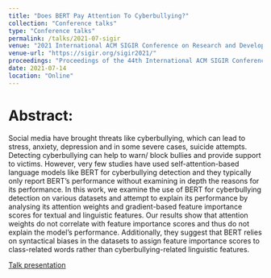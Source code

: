 ```yaml
---
title: "Does BERT Pay Attention To Cyberbullying?"
collection: "Conference talks"
type: "Conference talks"
permalink: /talks/2021-07-sigir
venue: "2021 International ACM SIGIR Conference on Research and Development in Information Retrieval (SIGIR 2021)"
venue-url: "https://sigir.org/sigir2021/"
proceedings: "Proceedings of the 44th International ACM SIGIR Conference on Research and Development in Information Retrieval sigir 2021"
date: 2021-07-14
location: "Online"
---
```

Abstract:
==========
Social media have brought threats like cyberbullying, which can
lead to stress, anxiety, depression and in some severe cases, suicide
attempts. Detecting cyberbullying can help to warn/ block bullies
and provide support to victims. However, very few studies have
used self-attention-based language models like BERT for cyberbullying
detection and they typically only report BERT’s performance
without examining in depth the reasons for its performance. In
this work, we examine the use of BERT for cyberbullying detection
on various datasets and attempt to explain its performance by
analysing its attention weights and gradient-based feature importance
scores for textual and linguistic features. Our results show
that attention weights do not correlate with feature importance
scores and thus do not explain the model’s performance. Additionally,
they suggest that BERT relies on syntactical biases in the
datasets to assign feature importance scores to class-related words
rather than cyberbullying-related linguistic features.

<a href="/files/talks/2021/2021-07-sigir.pdf">Talk presentation</a>
